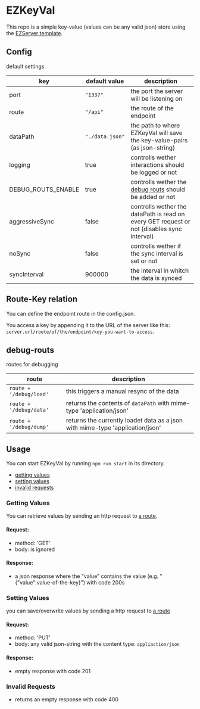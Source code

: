 # EZKeyVal

This repo is a simple key-value (values can be any valid json) store using the [EZServer template](http://http://ezserver.jeremys.social/).

## Config

default settings

| key                | default value   | description                                                                                |
| ------------------ | --------------- | ------------------------------------------------------------------------------------------ |
| port               | `"1337"`        | the port the server will be listening on                                                   |
| route              | `"/api"`        | the route of the endpoint                                                                  |
| dataPath           | `"./data.json"` | the path to where EZKeyVal will save the key-value-pairs (as json-string)                  |
| logging            | true            | controlls wether interactions should be logged or not                                      |
| DEBUG_ROUTS_ENABLE | true            | controlls wether the [debug routs](#debug-routs) should be added or not                    |
| aggressiveSync     | false           | controlls wether the dataPath is read on every GET request or not (disables sync interval) |
| noSync             | false           | controlls wether if the sync interval is set or not                                        |
| syncInterval       | 900000          | the interval in whitch the data is synced                                                  |

## Route-Key relation

You can define the endpoint route in the config.json.

You access a key by appending it to the URL of the server
like this: `server.url/route/of/the/endpoint/key-you-want-to-access`.

## debug-routs

routes for debugging

| route                   | description                                                                   |
| ----------------------- | ----------------------------------------------------------------------------- |
| `route + '/debug/load'` | this triggers a manual resync of the data                                     |
| `route + '/debug/data'` | returns the contents of `dataPath` with mime-type 'application/json'          |
| `route + '/debug/dump'` | returns the currently loadet data as a json with mime-type 'application/json' |

## Usage

You can start EZKeyVal by running
`npm run start`
in its directory.

- [getting values](#getting-values)
- [setting values](#setting-values)
- [invalid requests](#invalid-requests)

### Getting Values

You can retrieve values by sending an http request to [a route](#route-key-relation).

#### Request:

- method: 'GET'
- body: is ignored

#### Response:

- a json response where the "value" contains the value (e.g. "{"value":value-of-the-key}") with code 200s

### Setting Values

you can save/overwrite values by sending a http request to [a route](#route-key-relation)

#### Request:

- method: 'PUT'
- body: any valid json-string with the content type: `appliaction/json`

#### Response:

- empty response with code 201

### Invalid Requests

- returns an empty response with code 400

<!--the request body for getting & setting values could be used for authentication-->

